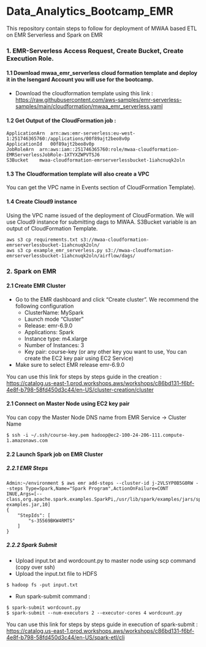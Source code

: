 # Data_Analytics_Bootcamp_EMR
This repository contain steps to follow for deployment of MWAA based ETL on EMR Serverless and Spark on EMR 

### 1. EMR-Serverless Access Request, Create Bucket, Create Execution Role.

#### 1.1 Download mwaa_emr_serverless cloud formation template and deploy it in the Isengard Account you will use for the bootcamp. 

- Download the cloudformation template using this link : https://raw.githubusercontent.com/aws-samples/emr-serverless-samples/main/cloudformation/mwaa_emr_serverless.yaml 

#### 1.2 Get Output of the CloudFormation job : 

```
ApplicationArn	arn:aws:emr-serverless:eu-west-1:251746365760:/applications/00f89ajt2beo8v0p
ApplicationId	00f89ajt2beo8v0p
JobRoleArn	arn:aws:iam::251746365760:role/mwaa-cloudformation-EMRServerlessJobRole-1XTYXZWPVTSJ6
S3Bucket	mwaa-cloudformation-emrserverlessbucket-1iahcnuqk2oln
```

#### 1.3 The Cloudformation template will also create a VPC 

You can get the VPC name in Events section of CloudFormation Template).

#### 1.4 Create Cloud9 instance 

Using the VPC name issued of the deployment of CloudFormation. We will use Cloud9 instance for submitting dags to MWAA.  S3Bucket variable is an output of CloudFormation Template. 

```
aws s3 cp requirements.txt s3://mwaa-cloudformation-emrserverlessbucket-1iahcnuqk2oln/
aws s3 cp example_emr_serverless.py s3://mwaa-cloudformation-emrserverlessbucket-1iahcnuqk2oln/airflow/dags/
```

### 2. Spark on EMR 

#### 2.1 Create EMR Cluster 

* Go to the EMR dashboard and click “Create cluster”. We recommend the following configuration
    * ClusterName: MySpark
    * Launch mode “Cluster”
    * Release: emr-6.9.0
    * Applications: Spark
    * Instance type: m4.xlarge
    * Number of Instances: 3
    * Key pair: course-key (or any other key you want to use, You can create the EC2 key pair using EC2 Service)
* Make sure to select EMR release emr-6.9.0

You can use this link for steps by steps guide in the creation : https://catalog.us-east-1.prod.workshops.aws/workshops/c86bd131-f6bf-4e8f-b798-58fd450d3c44/en-US/cluster-creation/cluster 

#### 2.1 Connect on Master Node using EC2 key pair 

You can copy the Master Node DNS name from EMR Service -> Cluster Name 
```
$ ssh -i ~/.ssh/course-key.pem hadoop@ec2-100-24-206-111.compute-1.amazonaws.com
```

#### 2.2 Launch Spark job on EMR Cluster 
##### 2.2.1 EMR Steps 
```
Admin:~/environment $ aws emr add-steps --cluster-id j-2VLSYP0B5G0RW --steps Type=Spark,Name="Spark Program",ActionOnFailure=CONT
INUE,Args=[--class,org.apache.spark.examples.SparkPi,/usr/lib/spark/examples/jars/spark-examples.jar,10]                         
{
    "StepIds": [
        "s-35569BKW4RMTS"
    ]
}
```
##### 2.2.2 Spark Submit 

* Upload input.txt and wordcount.py to master node using scp command (copy over ssh)
* Upload the input.txt file to HDFS 
```
$ hadoop fs -put input.txt
```
* Run spark-submit command : 
  
```
$ spark-submit wordcount.py 
$ spark-submit --num-executors 2 --executor-cores 4 wordcount.py 
```

You can use this link for steps by steps guide in execution of spark-submit : https://catalog.us-east-1.prod.workshops.aws/workshops/c86bd131-f6bf-4e8f-b798-58fd450d3c44/en-US/spark-etl/cli 

